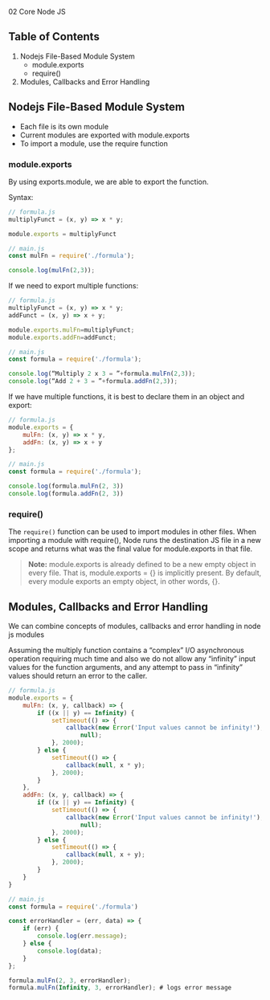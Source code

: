 02 Core Node JS

## Table of Contents

1. Nodejs File-Based Module System
    - module.exports
    - require()
2. Modules, Callbacks and Error Handling


## Nodejs File-Based Module System

- Each file is its own module
- Current modules are exported with module.exports
- To import a module, use the require function

### module.exports

By using exports.module, we are able to export the function. 

Syntax:

```js    
// formula.js
multiplyFunct = (x, y) => x * y;

module.exports = multiplyFunct

// main.js
const mulFn = require('./formula');

console.log(mulFn(2,3));
```

If we need to export multiple functions:

```js
// formula.js
multiplyFunct = (x, y) => x * y;
addFunct = (x, y) => x + y;

module.exports.mulFn=multiplyFunct;
module.exports.addFn=addFunct;

// main.js
const formula = require('./formula');

console.log(“Multiply 2 x 3 = ”+formula.mulFn(2,3));
console.log(“Add 2 + 3 = ”+formula.addFn(2,3));
```

If we have multiple functions, it is best to declare them in an object and export:

```js    
// formula.js
module.exports = {
    mulFn: (x, y) => x * y,
    addFn: (x, y) => x + y
};

// main.js
const formula = require('./formula');

console.log(formula.mulFn(2, 3))
console.log(formula.addFn(2, 3))
```

### require()
The ```require()``` function can be used to import modules in other files. When importing a module with require(), Node runs the destination JS file in a new scope and returns what was the final value for module.exports in that file.

> __Note:__ module.exports is already defined to be a new empty object in every file. That is, module.exports = {} is implicitly present. By default, every module exports an empty object, in other words, {}.

## Modules, Callbacks and Error Handling

We can combine concepts of modules, callbacks and error handling in node js modules

Assuming the multiply function contains a “complex” I/O asynchronous operation requiring much time and also we do not allow any “infinity” input values for the function arguments, and any attempt to pass in “infinity” values should return an error to the caller. 

```js    
// formula.js
module.exports = {
    mulFn: (x, y, callback) => {
        if ((x || y) == Infinity) {
            setTimeout(() => {
                callback(new Error('Input values cannot be infinity!'),
                    null);
            }, 2000);
        } else {
            setTimeout(() => {
                callback(null, x * y);
            }, 2000);
        }
    },
    addFn: (x, y, callback) => {
        if ((x || y) == Infinity) {
            setTimeout(() => {
                callback(new Error('Input values cannot be infinity!'),
                    null);
            }, 2000);
        } else {
            setTimeout(() => {
                callback(null, x + y);
            }, 2000);
        }
    }
}

// main.js
const formula = require('./formula')

const errorHandler = (err, data) => {
    if (err) {
        console.log(err.message);
    } else {
        console.log(data);
    }
};

formula.mulFn(2, 3, errorHandler);
formula.mulFn(Infinity, 3, errorHandler); # logs error message 
```
